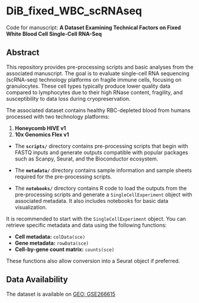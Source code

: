 # DiB_fixed_WBC_scRNAseq  
Code for manuscript: **A Dataset Examining Technical Factors on Fixed White Blood Cell Single-Cell RNA-Seq**

## Abstract

This repository provides pre-processing scripts and basic analyses from the associated manuscript. The goal is to evaluate single-cell RNA sequencing (scRNA-seq) technology platforms on fragile immune cells, focusing on granulocytes. These cell types typically produce lower quality data compared to lymphocytes due to their high RNase content, fragility, and susceptibility to data loss during cryopreservation.

The associated dataset contains healthy RBC-depleted blood from humans processed with two technology platforms:

1. **Honeycomb HIVE v1**  
2. **10x Genomics Flex v1**

- The **`scripts/`** directory contains pre-processing scripts that begin with FASTQ inputs and generate outputs compatible with popular packages such as Scanpy, Seurat, and the Bioconductor ecosystem.

- The **`metadata/`** directory contains sample information and sample sheets required for the pre-processing scripts.

- The **`notebooks/`** directory contains R code to load the outputs from the pre-processing scripts and generate a `SingleCellExperiment` object with associated metadata. It also includes notebooks for basic data visualization.

It is recommended to start with the `SingleCellExperiment` object. You can retrieve specific metadata and data using the following functions:

- **Cell metadata:** `colData(sce)`  
- **Gene metadata:** `rowData(sce)`  
- **Cell-by-gene count matrix:** `counts(sce)`

These functions also allow conversion into a Seurat object if preferred.

## Data Availability

The dataset is available on [GEO: GSE266615](https://www.ncbi.nlm.nih.gov/geo/query/acc.cgi?acc=GSE266615)
